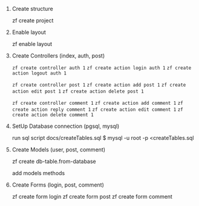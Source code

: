 1. Create structure

	zf create project

2. Enable layout

	zf enable layout

3. Create Controllers (index, auth, post)

	`zf create controller auth 1`
	`zf create action login auth 1`
	`zf create action logout auth 1`

	`zf create controller post 1`
	`zf create action add post 1`
	`zf create action edit post 1`
	`zf create action delete post 1`

	`zf create controller comment 1`
	`zf create action add comment 1`
	`zf create action reply comment 1`
	`zf create action edit comment 1`
	`zf create action delete comment 1`

4. SetUp Database connection (pgsql, mysql)

	run sql script docs/createTables.sql
	$ mysql -u root -p <createTables.sql

5. Create Models (user, post, comment)

	zf create db-table.from-database

	add models methods

6. Create Forms (login, post, comment)

	zf create form login
	zf create form post
	zf create form comment
